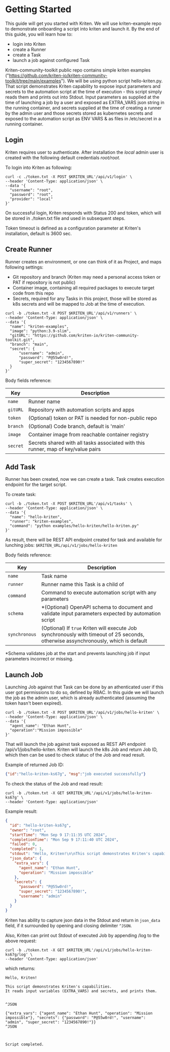 # Getting Started

This guide will get you started with Kriten. We will use kriten-example repo to demonstrate onboarding a script into kriten and launch it.
By the end of this guide, you will learn how to:

* login into Kriten
* create a Runner
* create a Task
* launch a job against configured Task

Kriten-community-toolkit public repo contains simple kriten examples ("https://github.com/kriten-io/kriten-community-toolkit/tree/main/examples"). We will be using python script hello-kriten.py. That script demonstrates Kriten capability to expose input parameters and secrets to the automation script at the time of execution - this script simply reads them and prints out into Stdout. Input parameters as supplied at the time of launching a job by a user and exposed as EXTRA_VARS json string in the running container, and secrets supplied at the time of creating a runner by the admin user and those secrets stored as kubernetes secrets and exposed to the automation script as ENV VARS & as files in /etc/secret in a running container.

## Login

Kriten requires user to authenticate. After installation the *local* admin user is created with the following default credentials *root/root*. 

To login into Kriten as following:


```console
curl -c ./token.txt -X POST $KRITEN_URL'/api/v1/login' \
--header 'Content-Type: application/json' \
--data '{
  "username": "root",
  "password": "root",
  "provider": "local"
}' 
```

On successful login, Kriten responds with Status 200 and token, which will be stored in ./token.txt file and used in subsequent steps.

Token timeout is defined as a configuration parameter at Kriten's installation, default is 3600 sec.

## Create Runner

Runner creates an environment, or one can think of it as Project, and maps following settings:

* Git repository and branch (Kriten may need a personal access token or PAT if repository is not public)
* Container image, containing all required packages to execute target code from this repo
* Secrets, required for any Tasks in this project, those will be stored as k8s secrets and will be mapped to Job at the time of execution.


```console
curl -b ./token.txt -X POST $KRITEN_URL'/api/v1/runners' \
--header 'Content-Type: application/json' \
--data '{
  "name": "kriten-examples",
  "image": "python:3.9-slim",
  "gitURL": "https://github.com/kriten-io/kriten-community-toolkit.git",
  "branch": "main",
  "secret": {
      "username": "admin",
      "password": "P@55w0rd!",
      "super_secret": "1234567890!"
  }
}'
```

Body fields reference: 

|Key| Description | 
|---------|-----------|
|`name`|Runner name|
|`gitURL`|Repository with automation scripts and apps|
|`token`|(Optional) token or PAT is needed for non-public repo|
|`branch`|(Optional) Code branch, default is 'main'|
|`image`|Container image from reachable container registry|
|`secret`|Secrets shared with all tasks associated with this runner, map of key/value pairs|

## Add Task

Runner has been created, now we can create a task. Task creates execution endpoint for the target script.

To create task:

```console
curl -b ./token.txt -X POST $KRITEN_URL'/api/v1/tasks' \
--header 'Content-Type: application/json' \
--data '{
  "name": "hello-kriten",
  "runner": "kriten-examples",
  "command": "python examples/hello-kriten/hello-kriten.py"
}'
```

As result, there will be REST API endpoint created for task and available for lunching jobs: `$KRITEN_URL/api/v1/jobs/hello-kriten`

Body fields reference: 

|Key| Description | 
|---------|-----------|
|`name`|Task name|
|`runner`|Runner name this Task is a child of|
|`command`|Command to execute automation script with any parameters|
|`schema`|*(Optional) OpenAPI schema to document and validate input parameters expected by automation script|
|`synchronous`|(Optional) If `true` Kriten will execute Job synchronously with timeout of 25 seconds, otherwise assynchronously, which is default|

*Schema validates job at the start and prevents launching job if input parameters incorrect or missing.

## Launch Job

Launching Job against that Task can be done by an athenticated user if this user got permissions to do so, defined by RBAC. In this guide we will launch the job as the admin user, which is already authenticated (assuming the token hasn't been expired).  

```console
curl -b ./token.txt -X POST $KRITEN_URL'/api/v1/jobs/hello-kriten' \
--header 'Content-Type: application/json' \
--data '{
  "agent_name": "Ethan Hunt",
  "operation":"Mission impossible"
}'
```

That will launch the job against task exposed as REST API endpoint /api/v1/jobs/hello-kriten. Kriten will launch the k8s Job and return Job ID, which then can be used to check statuc of the Job and read result.

Example of returned Job ID:

```json
{"id":"hello-kriten-ks67g", "msg":"job executed successfully"}
```

To check the status of the Job and read result:

```console
curl -b ./token.txt -X GET $KRITEN_URL'/api/v1/jobs/hello-kriten-ks67g' \
--header 'Content-Type: application/json'
```

Example result:
```json
{
  "id": "hello-kriten-ks67g",
  "owner": "root",
  "startTime": "Mon Sep 9 17:11:35 UTC 2024",
  "completionTime": "Mon Sep 9 17:11:40 UTC 2024",
  "failed": 0,
  "completed": 1,
  "stdout": "Hello, Kriten!\n\nThis script demonstrates Kriten's capabilities.\nIt reads input variables (EXTRA_VARS) and secrets, and prints them.\n\n\n^JSON\n\n{\"extra_vars\": {\"agent_name\": \"Ethan Hunt\", \"operation\": \"Mission impossible\"}, \"secrets\": {\"password\": \"P@55w0rd!\", \"username\": \"admin\", \"super_secret\": \"1234567890!\"}}\n^JSON\n\n\n\nScript completed.\n",
  "json_data": {
    "extra_vars": {
      "agent_name": "Ethan Hunt",
      "operation": "Mission impossible"
    },
    "secrets": {
      "password": "P@55w0rd!",
      "super_secret": "1234567890!",
      "username": "admin"
    }
  }
}
```

Kriten has ability to capture json data in the Stdout and return in `json_data` field, if it surrounded by opening and closing delimiter `^JSON`.

Also, Kriten can print out Stdout of executed Job by appending /log to the above request:

```console
curl -b ./token.txt -X GET $KRITEN_URL'/api/v1/jobs/hello-kriten-ks67g/log' \
--header 'Content-Type: application/json'
```

which returns:
```console
Hello, Kriten!

This script demonstrates Kriten's capabilities.
It reads input variables (EXTRA_VARS) and secrets, and prints them.


^JSON

{"extra_vars": {"agent_name": "Ethan Hunt", "operation": "Mission impossible"}, "secrets": {"password": "P@55w0rd!", "username": "admin", "super_secret": "1234567890!"}}
^JSON



Script completed.
```

